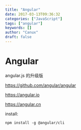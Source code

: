 ```yaml
---
title: "Angular"
date: 2017-03-13T09:36:32
categories: ["JavaScript"]
tags: ["angular"]
keywords: []
author: "Canux"
draft: false
---
```


# Angular

angular.js 的升级版

<https://github.com/angular/angular>

<https://angular.io>

<https://angular.cn>

install:

    npm install -g @angular/cli
